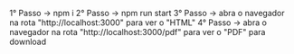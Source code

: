 1° Passo -> npm i
2° Passo -> npm run start
3° Passo -> abra o navegador na rota "http://localhost:3000" para ver o "HTML"
4° Passo -> abra o navegador na rota "http://localhost:3000/pdf" para ver o "PDF" para download
